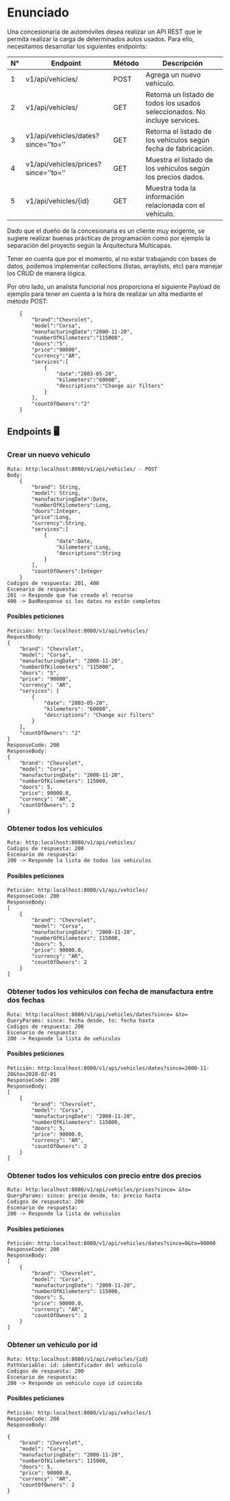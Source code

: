 # Enunciado
Una concesionaria de automóviles desea realizar un API REST que le permita realizar la carga de determinados autos usados. Para ello, necesitamos desarrollar los siguientes endpoints:

| N° | Endpoint                             | Método | Descripción                                                                |
|----|--------------------------------------|--------|----------------------------------------------------------------------------|
| 1  | v1/api/vehicles/                     | POST   | Agrega un nuevo vehículo.                                                  |
| 2  | v1/api/vehicles/                     | GET    | Retorna un listado de todos los usados seleccionados. No incluye services. |
| 3  | v1/api/vehicles/dates?since=’’to=’’  | GET    | Retorna el listado de los vehículos según fecha de fabricación.            |
| 4  | v1/api/vehicles/prices?since=’’to=’’ | GET    | Muestra el listado de los vehículos según los precios dados.               |
| 5  | v1/api/vehicles/{id}                 | GET    | Muestra toda la información relacionada con el vehículo.                   |

Dado que el dueño de la concesionaria es un cliente muy exigente, se sugiere realizar buenas prácticas de programación como por ejemplo la separación del proyecto según la Arquitectura Multicapas.

Tener en cuenta que por el momento, al no estar trabajando con bases de datos, podemos implementar collections (listas, arraylists, etc) para manejar los CRUD de manera lógica.

Por otro lado, un analista funcional nos proporciona el siguiente Payload de ejemplo para tener en cuenta a la hora de realizar un alta mediante el método POST:

```
    {
        "brand":"Chevrolet",
        "model":"Corsa",
        "manufacturingDate":"2000-11-20",
        "numberOfKilometers":"115000",
        "doors":"5",
        "price":"90000",
        "currency":"AR",
        "services":[
            {
                "date":"2003-05-20",
                "kilometers":"60000",
                "descriptions":"Change air filters"
            }
        ],
        "countOfOwners":"2"
    }
```

## Endpoints 🖥️

### Crear un nuevo vehiculo

    Ruta: http:localhost:8080/v1/api/vehicles/ - POST
    Body: 
        {
            "brand": String,
            "model": String,
            "manufacturingDate":Date,
            "numberOfKilometers":Long,
            "doors":Integer,
            "price":Long,
            "currency":String,
            "services":[
                {
                    "date":Date,
                    "kilometers":Long,
                    "descriptions":String
                }
            ],
            "countOfOwners":Integer
        }
    Codigos de respuesta: 201, 400
    Escenario de respuesta: 
    201 -> Responde que fue creado el recurso
    400 -> BadResponse si los datos no están completos

#### Posibles peticiones
    Petición: http:localhost:8080/v1/api/vehicles/ 
    RequestBody: 
    {
        "brand": "Chevrolet",
        "model": "Corsa",
        "manufacturingDate": "2000-11-20",
        "numberOfKilometers": "115000",
        "doors": "5",
        "price": "90000",
        "currency": "AR",
        "services": [
            {
                "date": "2003-05-20",
                "kilometers": "60000",
                "descriptions": "Change air filters"
            }
        ],
        "countOfOwners": "2"
    }
    ResponseCode: 200 
    ResponseBody: 
    {
        "brand": "Chevrolet",
        "model": "Corsa",
        "manufacturingDate": "2000-11-20",
        "numberOfKilometers": 115000,
        "doors": 5,
        "price": 90000.0,
        "currency": "AR",
        "countOfOwners": 2
    }

### Obtener todos los vehiculos

    Ruta: http:localhost:8080/v1/api/vehicles/
    Codigos de respuesta: 200
    Escenario de respuesta: 
    200 -> Responde la lista de todos los vehiculos

#### Posibles peticiones
    Petición: http:localhost:8080/v1/api/vehicles/
    ResponseCode: 200 
    ResponseBody: 
    [
        {
            "brand": "Chevrolet",
            "model": "Corsa",
            "manufacturingDate": "2000-11-20",
            "numberOfKilometers": 115000,
            "doors": 5,
            "price": 90000.0,
            "currency": "AR",
            "countOfOwners": 2
        }
    ]

### Obtener todos los vehiculos con fecha de manufactura entre dos fechas

    Ruta: http:localhost:8080/v1/api/vehicles/dates?since= &to=
    QueryParams: since: fecha desde, to: fecha hasta
    Codigos de respuesta: 200
    Escenario de respuesta: 
    200 -> Responde la lista de vehiculos

#### Posibles peticiones
    Petición: http:localhost:8080/v1/api/vehicles/dates?since=2000-11-20&to=2020-02-01
    ResponseCode: 200 
    ResponseBody: 
    [
        {
            "brand": "Chevrolet",
            "model": "Corsa",
            "manufacturingDate": "2000-11-20",
            "numberOfKilometers": 115000,
            "doors": 5,
            "price": 90000.0,
            "currency": "AR",
            "countOfOwners": 2
        }
    ]

### Obtener todos los vehiculos con precio entre dos precios

    Ruta: http:localhost:8080/v1/api/vehicles/prices?since= &to=
    QueryParams: since: precio desde, to: precio hasta
    Codigos de respuesta: 200
    Escenario de respuesta: 
    200 -> Responde la lista de vehiculos

#### Posibles peticiones
    Petición: http:localhost:8080/v1/api/vehicles/dates?since=0&to=90000
    ResponseCode: 200 
    ResponseBody: 
    [
        {
            "brand": "Chevrolet",
            "model": "Corsa",
            "manufacturingDate": "2000-11-20",
            "numberOfKilometers": 115000,
            "doors": 5,
            "price": 90000.0,
            "currency": "AR",
            "countOfOwners": 2
        }
    ]

### Obtener un vehiculo por id 

    Ruta: http:localhost:8080/v1/api/vehicles/{id}
    PathVariable: id: identificador del vehiculo
    Codigos de respuesta: 200
    Escenario de respuesta: 
    200 -> Responde un vehiculo cuyo id coincida

#### Posibles peticiones
    Petición: http:localhost:8080/v1/api/vehicles/1
    ResponseCode: 200 
    ResponseBody: 
    
    {
        "brand": "Chevrolet",
        "model": "Corsa",
        "manufacturingDate": "2000-11-20",
        "numberOfKilometers": 115000,
        "doors": 5,
        "price": 90000.0,
        "currency": "AR",
        "countOfOwners": 2
    }
    